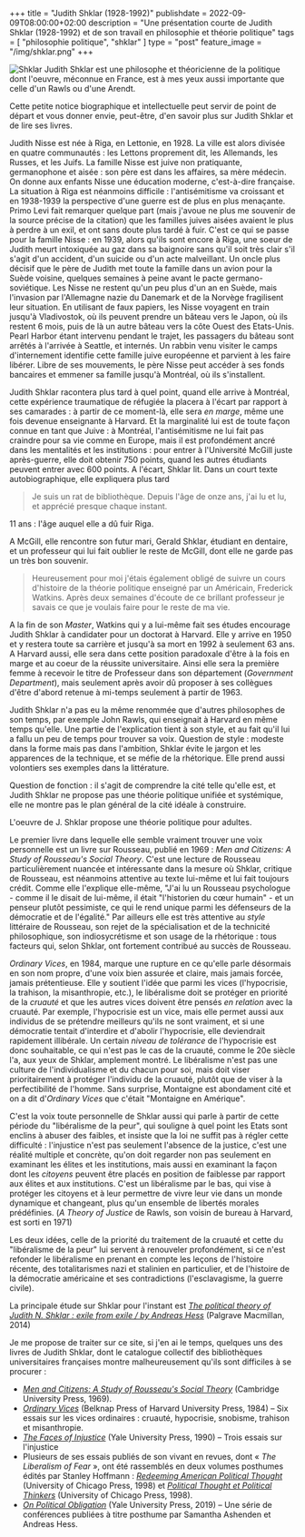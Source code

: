 +++
title = "Judith Shklar (1928-1992)"
publishdate = 2022-09-09T08:00:00+02:00
description = "Une présentation courte de Judith Shklar (1928-1992) et de son travail en philosophie et théorie politique"
tags = [ "philosophie politique", "shklar" ]
type = "post"
feature_image = "/img/shklar.png"
+++

![Shklar](/img/shklar.png)
Judith Shklar est une philosophe et théoricienne de la politique dont l'oeuvre, méconnue en France, est à mes yeux aussi importante que celle d'un Rawls ou d'une Arendt.<!--more-->

Cette petite notice biographique et intellectuelle peut servir de point de départ et vous donner envie, peut-être, d'en savoir plus sur Judith Shklar et de lire ses livres.

Judith Nisse est née à Riga, en Lettonie, en 1928. La ville est alors divisée en quatre communautés : les Lettons proprement dit, les Allemands, les Russes, et les Juifs. La famille Nisse est juive non pratiquante, germanophone et aisée : son père est dans les affaires, sa mère médecin. On donne aux enfants Nisse une éducation moderne, c'est-à-dire française. La situation à Riga est néanmoins difficile : l'antisémitisme va croissant et en 1938-1939 la perspective d'une guerre est de plus en plus menaçante. Primo Levi fait remarquer quelque part (mais j'avoue ne plus me souvenir de la source précise de la citation) que les familles juives aisées avaient le plus à perdre à un exil, et ont sans doute plus tardé à fuir. C'est ce qui se passe pour la famille Nisse : en 1939, alors qu'ils sont encore à Riga, une soeur de Judith meurt intoxiquée au gaz dans sa baignoire sans qu'il soit très clair s'il s'agit d'un accident, d'un suicide ou d'un acte malveillant. Un oncle plus décisif que le père de Judith met toute la famille dans un avion pour la Suède voisine, quelques semaines à peine avant le pacte germano-soviétique. Les Nisse ne restent qu'un peu plus d'un an en Suède, mais l'invasion par l'Allemagne nazie du Danemark et de la Norvège fragilisent leur situation. En utilisant de faux papiers, les Nisse voyagent en train jusqu'à Vladivostok, où ils peuvent prendre un bâteau vers le Japon, où ils restent 6 mois, puis de là un autre bâteau vers la côte Ouest des Etats-Unis. Pearl Harbor étant intervenu pendant le trajet, les passagers du bâteau sont arrêtés à l'arrivée à Seattle, et internés. Un rabbin venu visiter le camps d'internement identifie cette famille juive européenne et parvient à les faire libérer. Libre de ses mouvements, le père Nisse peut accéder à ses fonds bancaires et emmener sa famille jusqu'à Montréal, où ils s'installent.

Judith Shklar racontera plus tard à quel point, quand elle arrive à Montréal, cette expérience traumatique de réfugiée la placera à l'écart par rapport à ses camarades : à partir de ce moment-là, elle sera _en marge_, même une fois devenue enseignante à Harvard. Et la marginalité lui est de toute façon connue en tant que Juive : à Montréal, l'antisémitisme ne lui fait pas craindre pour sa vie comme en Europe, mais il est profondément ancré dans les mentalités et les institutions : pour entrer à l'Université McGill juste après-guerre, elle doit obtenir 750 points, quand les autres étudiants peuvent entrer avec 600 points. A l'écart, Shklar lit. Dans un court texte autobiographique, elle expliquera plus tard

> Je suis un rat de bibliothèque. Depuis l'âge de onze ans, j'ai lu et lu, et apprécié presque chaque instant.

11 ans : l'âge auquel elle a dû fuir Riga.

A McGill, elle rencontre son futur mari, Gerald Shklar, étudiant en dentaire, et un professeur qui lui fait oublier le reste de McGill, dont elle ne garde pas un très bon souvenir.

> Heureusement pour moi j'étais également obligé de suivre un cours d'histoire de la théorie politique enseigné par un Américain, Frederick Watkins. Après deux semaines d'écoute de ce brillant professeur je savais ce que je voulais faire pour le reste de ma vie.

A la fin de son _Master_, Watkins qui y a lui-même fait ses études encourage Judith Shklar à candidater pour un doctorat à Harvard. Elle y arrive en 1950 et y restera toute sa carrière et jusqu'à sa mort en 1992 à seulement 63 ans. A Harvard aussi, elle sera dans cette position paradoxale d'être à la fois en marge et au coeur de la réussite universitaire. Ainsi elle sera la première femme à recevoir le titre de Professeur dans son département (_Government Department_), mais seulement après avoir dû proposer à ses collègues d'être d'abord retenue à mi-temps seulement à partir de 1963.

Judith Shklar n'a pas eu la même renommée que d'autres philosophes de son temps, par exemple John Rawls, qui enseignait à Harvard en même temps qu'elle. Une partie de l'explication tient à son style, et au fait qu'il lui a fallu un peu de temps pour trouver sa voix. Question de style : modeste dans la forme mais pas dans l'ambition, Shklar évite le jargon et les apparences de la technique, et se méfie de la rhétorique. Elle prend aussi volontiers ses exemples dans la littérature.

Question de fonction : il s'agit de comprendre la cité telle qu'elle est, et Judith Shklar ne propose pas une théorie politique unifiée et systémique, elle ne montre pas le plan général de la cité idéale à construire. 

L'oeuvre de J. Shklar propose une théorie politique pour adultes.

Le premier livre dans lequelle elle semble vraiment trouver une voix personnelle est un livre sur Rousseau, publié en 1969 : _Men and Citizens: A Study of Rousseau's Social Theory_. C'est une lecture de Rousseau particulièrement nuancée et intéressante dans la mesure où Shklar, critique de Rousseau, est néanmoins attentive au texte lui-même et lui fait toujours crédit. Comme elle l'explique elle-même, "J'ai lu un Rousseau psychologue - comme il le disait de lui-même, il était "l'historien du cœur humain" - et un penseur plutôt pessimiste, ce qui le rend unique parmi les défenseurs de la démocratie et de l'égalité." Par ailleurs elle est très attentive au _style_ littéraire de Rousseau, son rejet de la spécialisation et de la technicité philosophique, son indiosycrétisme et son usage de la rhétorique : tous facteurs qui, selon Shklar, ont fortement contribué au succès de Rousseau.

_Ordinary Vices_, en 1984, marque une rupture en ce qu'elle parle désormais en son nom propre, d'une voix bien assurée et claire, mais jamais forcée, jamais prétentieuse. Elle y soutient l'idée que parmi les vices (l'hypocrisie, la trahison, la misanthropie, etc.), le libéralisme doit se protéger en priorité de la _cruauté_ et que les autres vices doivent être pensés _en relation_ avec la cruauté. Par exemple, l'hypocrisie est un vice, mais elle permet aussi aux individus de se prétendre meilleurs qu'ils ne sont vraiment, et si une démocratie tentait d'interdire et d'abolir l'hypocrisie, elle deviendrait rapidement illibérale. Un certain _niveau de tolérance_ de l'hypocrisie est donc souhaitable, ce qui n'est pas le cas de la cruauté, comme le 20e siècle l'a, aux yeux de Shklar, amplement montré. Le libéralisme n'est pas une culture de l'individualisme et du chacun pour soi, mais doit viser prioritairement à protéger l'individu de la cruauté, plutôt que de viser à la perfectibilité de l'homme. Sans surprise, Montaigne est abondament cité et on a dit d'_Ordinary Vices_ que c'était "Montaigne en Amérique".

C'est la voix toute personnelle de Shklar aussi qui parle à partir de cette période du "libéralisme de la peur", qui souligne à quel point les Etats sont enclins à abuser des faibles, et insiste que la loi ne suffit pas à régler cette difficulté : l'injustice n'est pas seulement l'absence de la justice, c'est une réalité multiple et concrète, qu'on doit regarder non pas seulement en examinant les élites et les institutions, mais aussi en examinant la façon dont les _citoyens_ peuvent être placés en position de faiblesse par rapport aux élites et aux institutions. C'est un libéralisme par le bas, qui vise à protéger les citoyens et à leur permettre de vivre leur vie dans un monde dynamique et changeant, plus qu'un ensemble de libertés morales prédéfinies. (_A Theory of Justice_ de Rawls, son voisin de bureau à Harvard, est sorti en 1971)

Les deux idées, celle de la priorité du traitement de la cruauté et cette du "libéralisme de la peur" lui servent à renouveler profondément, si ce n'est refonder le libéralisme en prenant en compte les leçons de l'histoire récente, des totalitarismes nazi et stalinien en particulier, et de l'histoire de la démocratie américaine et ses contradictions (l'esclavagisme, la guerre civile).

La principale étude sur Shklar pour l'instant est _[The political theory of Judith N. Shklar : exile from exile / by Andreas Hess](https://www.sudoc.fr/185731422)_ (Palgrave Macmillan, 2014)

Je me propose de traiter sur ce site, si j'en ai le temps, quelques uns des livres de Judith Shklar, dont le catalogue collectif des bibliothèques universitaires françaises montre malheureusement qu'ils sont difficiles à se procurer :

- _[Men and Citizens: A Study of Rousseau's Social Theory](https://www.sudoc.fr/086612867)_ (Cambridge University Press, 1969).
- _[Ordinary Vices](https://www.sudoc.fr/004916131)_ (Belknap Press of Harvard University Press, 1984) – Six essais sur les vices ordinaires : cruauté, hypocrisie, snobisme, trahison et misanthropie.
- _[The Faces of Injustice](https://www.sudoc.fr/013033115)_ (Yale University Press, 1990) – Trois essais sur l'injustice
- Plusieurs de ses essais publiés de son vivant en revues, dont « _The Liberalism of Fear_ », ont été rassemblés en deux volumes posthumes édités par Stanley Hoffmann : _[Redeeming American Political Thought](https://www.sudoc.fr/051805952)_ (University of Chicago Press, 1998) et _[Political Thought et Political Thinkers](https://www.sudoc.fr/045183708)_ (University of Chicago Press, 1998).
- _[On Political Obligation](https://www.sudoc.fr/244827354)_ (Yale University Press, 2019) – Une série de conférences publiées à titre posthume par Samantha Ashenden et Andreas Hess.